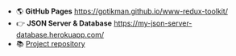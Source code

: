 + :earth_americas: **GitHub Pages**    https://gotikman.github.io/www-redux-toolkit/
+ :point_right: **JSON Server & Database** https://my-json-server-database.herokuapp.com/
+ :books: [Project repository](https://github.com/gotikman/JS-React-Redux/tree/master/Redux/hero-admin-panel)
